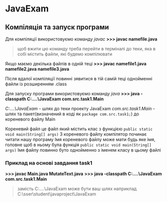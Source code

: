 # JavaExam

## Компіляція та запуск програми

Для компіляції використовуємо команду _javac_
**>>> javac namefile.java**

> щоб вжити цю команду треба перейти в терміналі до теки, яка в собі містить файли, які будемо компілювати

Якщо маємо декілька файлів в одній теці
**>>> javac namefile1.java namefile2.java namefile3.java**

Після вдалої компіляції повинні зявитися в тій самій теці однойменні файли із розширенням .class

Для запуску програми використовуємо команду _java_
**>>> java -classpath C:\..\..\JavaExam com.src.task1.Main**

*C:\..\..\JavaExam* - шлях до теки проекту JavaExam 
*com.src.task1.Main* - шлях та пакет(визначений в коді як ```package com.src.task1;```) до кореневого файлу Main

Кореневий файл це файл який містить клас з функцією ```public static void main(String[] args)```
З кореневого файлу компілятор починає читати нашу програму
Імя кореневого файлу може мати будь яке імя, головне щоб в ньому була функція ```public static void main(String[] args)```
Імя файлу повинно буто однойменно з іменем класу в цьому файлі

### Приклад на основі завдання task1

**>>> javac Main.java MutateText.java**
**>>> java -classpath C:\..\..\JavaExam com.src.task1.Main**
> замість C:\..\..\JavaExam може бути ваш шлях наприклад C:\sser\student\javaproject\JavaExam
